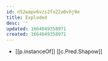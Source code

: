 ```yaml
---
id: n52wapv6vzs2fo22a0vhj9e
title: Exploded
desc: ''
updated: 1664049358971
created: 1664049358971
---
```

- [[p.instanceOf]] [[c.Pred.Shapow]]

